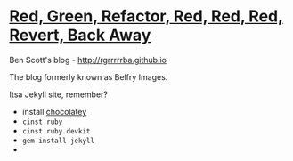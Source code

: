 # [Red, Green, Refactor, Red, Red, Red, Revert, Back Away](http://rgrrrrrba.github.io)

Ben Scott's blog - <http://rgrrrrrba.github.io>

The blog formerly known as Belfry Images.

Itsa Jekyll site, remember?

- install [chocolatey](http://chocolatey.org)
- `cinst ruby`
- `cinst ruby.devkit`
- `gem install jekyll`
- 